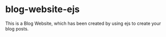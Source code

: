 # blog-website-ejs
This is a Blog Website, which has been created by using ejs to create your blog posts.
